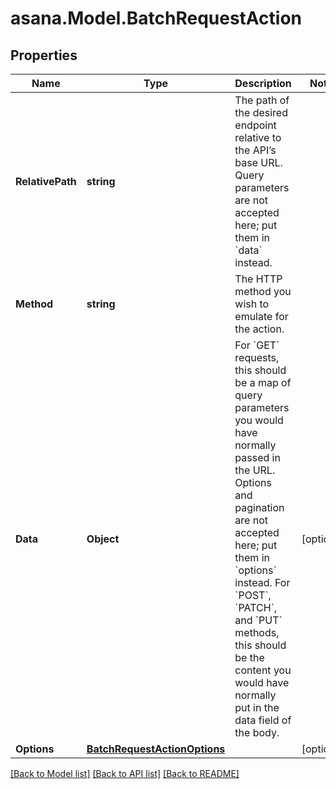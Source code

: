 
# asana.Model.BatchRequestAction

## Properties

Name | Type | Description | Notes
------------ | ------------- | ------------- | -------------
**RelativePath** | **string** | The path of the desired endpoint relative to the API’s base URL. Query parameters are not accepted here; put them in &#x60;data&#x60; instead. | 
**Method** | **string** | The HTTP method you wish to emulate for the action. | 
**Data** | **Object** | For &#x60;GET&#x60; requests, this should be a map of query parameters you would have normally passed in the URL. Options and pagination are not accepted here; put them in &#x60;options&#x60; instead. For &#x60;POST&#x60;, &#x60;PATCH&#x60;, and &#x60;PUT&#x60; methods, this should be the content you would have normally put in the data field of the body. | [optional] 
**Options** | [**BatchRequestActionOptions**](BatchRequestActionOptions.md) |  | [optional] 

[[Back to Model list]](../README.md#documentation-for-models)
[[Back to API list]](../README.md#documentation-for-api-endpoints)
[[Back to README]](../README.md)


